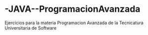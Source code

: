 # -JAVA--ProgramacionAvanzada

Ejercicios para la materia Programacion Avanzada
de la Tecnicatura Universitaria de Software
